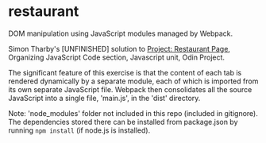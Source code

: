 # restaurant

DOM manipulation using JavaScript modules managed by Webpack.

Simon Tharby's [UNFINISHED] solution to [Project: Restaurant Page](https://www.theodinproject.com/courses/javascript/lessons/restaurant-page?ref=lnav), Organizing JavaScript Code section, Javascript unit, Odin Project.

The significant feature of this exercise is that the content of each tab is rendered dynamically by a separate module, each of which is imported from its own separate JavaScript file. Webpack then consolidates all the source JavaScript into a single file, 'main.js', in the 'dist' directory.

Note: 'node_modules' folder not included in this repo (included in gitignore). The dependencies stored there can be installed from package.json by running <code>npm install</code> (if node.js is installed).

